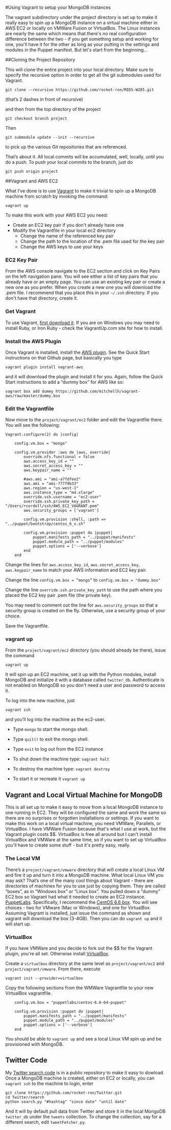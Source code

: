 
#Using Vagrant to setup your MongoDB instances

The vagrant subdirectory under the project directory is set up to make it really easy to spin up a MongoDB instance on a virtual machine either in AWS EC2 or locally on VMWare Fusion or VirtualBox. The Linux instances are nearly the same which means that there's no real configuration difference between the two - if you get something setup and working for one, you'll have it for the other as long as your putting in the settings and modules in the Puppet manifest. But let's start from the beginning...

##Cloning the Project Repository

This will clone the entire project into your local directory. Make sure to specify the recursive option in order to get all the git submodules used for Vagrant.

    git clone --recursive https://github.com/rocket-ron/MIDS-W205.git
(that’s 2 dashes in front of recursive)

and then from the top directory of the project

    git checkout branch project

Then

    git submodule update --init --recursive

to pick up the various Git repositories that are referenced.
    
That’s about it. All local commits will be accumulated, well, locally, until you do a push. To push your local commits to the branch, just do

    git push origin project

##Vagrant and AWS EC2

What I’ve done is to use [Vagrant](https://www.vagrantup.com) to make it trivial to spin up a MongoDB machine from scratch by invoking the command:

    vagrant up

To make this work with your AWS EC2 you need:
- Create an EC2 key pair if you don't already have one
- Modify the Vagrantfile in your local ec2 directory
    + Change the name of the referenced key pair
    + Change the path to the location of the .pem file used for the key pair
    + Change the AWS keys to use your keys

### EC2 Key Pair

From the AWS console navigate to the EC2 section and click on Key Pairs on the left navigation pane. You will see either a list of key pairs that you already have or an empty page. You can use an existing key pair or create a new one as you prefer. When you create a new one you will download the .pem file. I recommend that you place this in your `~/.ssh` directory. If you don't have that directory, create it.

### Get Vagrant

To use Vagrant, [first download it](https://www.vagrantup.com/downloads.html). If you are on Windows you may need to install Ruby, or Iron Ruby - check the VagrantUp.com site for how to install.

### Install the AWS Plugin

Once Vagrant is installed, install the [AWS plugin](https://github.com/mitchellh/vagrant-aws). See the Quick Start instructions on that Github page, but basically you type

    vagrant plugin install vagrant-aws

and it will download the plugin and install it for you. Again, follow the Quick Start instructions to add a “dummy box” for AWS like so:

    vagrant box add dummy https://github.com/mitchellh/vagrant-aws/raw/master/dummy.box

### Edit the Vagrantfile

Now move to the `project/vagrant/ec2` folder and edit the Vagrantfile there. You will see the following:

    Vagrant.configure(2) do |config|

        config.vm.box = "mongo"

        config.vm.provider :aws do |aws, override|
            override.nfs.functional = false
            aws.access_key_id = ""
            aws.secret_access_key = ""
            aws.keypair_name = ""

            #aws.ami = "ami-a7fdfee2"
            aws.ami = "ami-777f9b33"
            aws.region = "us-west-1"
            aws.instance_type = "m4.xlarge"
            override.ssh.username = "ec2-user"
            override.ssh.private_key_path = "/Users/rcordell/ssh/AWS_EC2_VAGRANT.pem"
            aws.security_groups = ['vagrant']

            config.vm.provision :shell, :path => "../puppet/bootstrap/centos_6_x.sh"

            config.vm.provision :puppet do |puppet|
                puppet.manifests_path = "../puppet/manifests"
                puppet.module_path = "../puppet/modules"
                puppet.options = ['--verbose']
            end
        end


Change the lines for `aws.access_key_id`, `aws.secret_access_key`, `aws.keypair_name` to match your AWS information and EC2 key pair.

Change the line `config.vm.box = “mongo”` to `config.vm.box = "dummy.box"`

Change the line `override.ssh.private_key_path` to use the path where you placed the EC2 key pair .pem file (the private key).

You may need to comment out the line for `aws.security_groups` so that a security group is created on the fly. Otherwise, use a security group of your choice.

Save the Vagrantfile.

### vagrant up

From the `project/vagrant/ec2` directory (you should already be there), issue the command

    vagrant up

It will spin up an EC2 machine, set it up with the Python modules, install MongoDB and initialize it with a database called `twitter_db`. Authenticate is not enabled on MongoDB so you don't need a user and password to access it.

To log into the new machine, just

    vagrant ssh

and you’ll log into the machine as the ec2-user. 
- Type `mongo` to start the mongo shell. 
- Type `quit()` to exit the mongo shell. 
- Type `exit` to log out from the EC2 instance

- To shut down the machine type:   `vagrant halt`
- To destroy the machine type:     `vagrant destroy`
- To start it or recreate it       `vagrant up`

## Vagrant and Local Virtual Machine for MongoDB

This is all set up to make it easy to move from a local MongoDB instance to one running in EC2. They will be configured the same and work the same so there are no surprises or forgotten installations or settings. If you want to make this work on a local virtual machine, you need VMWare, Parallels, or VirtualBox. I have VMWare Fusion because that's what I use at work, but the Vagrant plugin costs $$. VirtualBox is free all around but I can't install VirtualBox and VMWare at the same time, so if you want to set up VirtualBox you'll have to create some stuff - but it's pretty easy, really.

### The Local VM

There’s a `project/vagrant/vmware` directory that will create a local Linux VM and fire it up and turn it into a MongoDB machine. What local Linux VM you may ask? That’s one of the many cool things about Vagrant - there are directories of machines for you to use just by copying them. They are called “boxes”, as in “Windows box” or “Linux box”. You pulled down a “dummy” EC2 box so Vagrant had what it needed to create an EC2 instance. [PuppetLabs](https://atlas.hashicorp.com/puppetlabs). Specifically, I recommend the [CentOS 6.6 box](https://atlas.hashicorp.com/puppetlabs/puppetlabs/centos-6.6-64-puppet-enterprise). You will see choices - two for VMware (Mac or Windows), and one for VirtualBox. Assuming Vagrant is installed, just issue the command as shown and vagrant will download the box (3-4GB). Then you can do `vagrant up` and it will start up. 

### VirtualBox

If you have VMWare and you decide to fork out the $$ for the Vagrant plugin, you're all set. Otherwise install [VirtualBox](https://www.virtualbox.org/wiki/Downloads). 

Create a `virtualbox` directory at the same level as `project/vagrant/ec2` and `project/vagrant/vmware`. From there, execute
    
    vagrant init --provider=virtualbox

Copy the following sections from the WMWare Vagrantfile to your new VirtualBox vagrantfile. 

        config.vm.box = "puppetlabs/centos-6.6-64-puppet"

        config.vm.provision :puppet do |puppet|
            puppet.manifests_path = "../puppet/manifests"
            puppet.module_path = "../puppet/modules"
            puppet.options = ['--verbose']
        end

You should be able to `vagrant up` and see a local Linux VM spin up and be provisioned with MongoDB.

## Twitter Code

My [Twitter search code](https://github.com/rocket-ron/Twitter) is in a public repository to make it easy to dowload. Once a MongoDB machine is created, either on EC2 or locally, you can `vagrant ssh` to the machine to login, enter

    git clone https://github.com/rocket-ron/Twitter.git
    cd Twitter/search
    python search.py "#hashtag" "since date" "until date"

And it will by default pull data from Twitter and store it in the local MongoDB `twitter_db` under the `tweets` collection. To change the collection, say for a different search, edit `tweetFetcher.py`.

